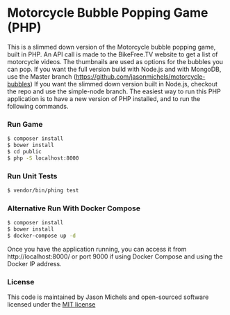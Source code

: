 # Motorcycle Bubble Popping Game (PHP)

This is a slimmed down version of the Motorcycle bubble popping game, built in PHP.
An API call is made to the BikeFree.TV website to get a list of motorcycle videos. The thumbnails are used as options for the bubbles you can pop.
If you want the full version build with Node.js and with MongoDB, use the Master branch (https://github.com/jasonmichels/motorcycle-bubbles)
If you want the slimmed down version built in Node.js, checkout the repo and use the simple-node branch.
The easiest way to run this PHP application is to have a new version of PHP installed, and to run the following commands.

### Run Game
```sh
$ composer install
$ bower install
$ cd public
$ php -S localhost:8000
```

### Run Unit Tests
```sh
$ vendor/bin/phing test
```

### Alternative Run With Docker Compose
```sh
$ composer install
$ bower install
$ docker-compose up -d
```

Once you have the application running, you can access it from http://localhost:8000/ or port 9000 if using Docker Compose and using the Docker IP address.

### License
This code is maintained by Jason Michels and open-sourced software licensed under the [MIT license](http://opensource.org/licenses/MIT)